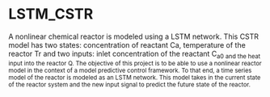 # LSTM_CSTR

A nonlinear chemical reactor is modeled using a LSTM network. This CSTR model has two states: concentration of reactant Ca, temperature of the reactor Tr and two 
inputs: inlet concentration of the reactant C<sub>a0 and the heat input into the reactor Q. The objective of this project is to be able to use a nonlinear reactor model 
in the context of a model predictive control framework. To that end, a time series model of the reactor is modeled as an LSTM network. This model takes in the current
state of the reactor system and the new input signal to predict the future state of the reactor.
